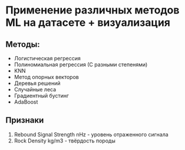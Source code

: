 # Применение различных методов ML на датасете + визуализация 
## Методы:
* Логистическая регрессия
* Полиномиальная регрессия (С разными степенями)
* KNN
* Метод опорных векторов
* Деревья решений
* Случайные леса
* Градиентный бустинг
* AdaBoost
## Признаки
1. Rebound Signal Strength nHz - уровень отраженного сигнала
2. Rock Density kg/m3 - твёрдость породы
